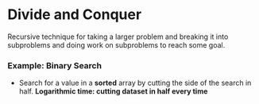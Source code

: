 # Divide and Conquer

Recursive technique for taking a larger problem and breaking it into subproblems
and doing work on subproblems to reach some goal.

### Example: Binary Search
* Search for a value in a **sorted** array by cutting the side of the search in half. 
**Logarithmic time: cutting dataset in half every time**

